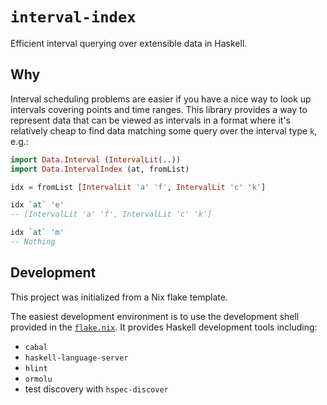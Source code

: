 `interval-index`
=====

Efficient interval querying over extensible data in Haskell.

## Why

Interval scheduling problems are easier if you have a nice way to look up intervals covering points and time ranges.
This library provides a way to represent data that can be viewed as intervals in a format where it's relatively cheap
to find data matching some query over the interval type `k`, e.g.:

```haskell
import Data.Interval (IntervalLit(..))
import Data.IntervalIndex (at, fromList)

idx = fromList [IntervalLit 'a' 'f', IntervalLit 'c' 'k']

idx `at` 'e'
-- [IntervalLit 'a' 'f', IntervalLit 'c' 'k']

idx `at` 'm'
-- Nothing
```

## Development

This project was initialized from a Nix flake template.

The easiest development environment is to use the development shell provided
in the [`flake.nix`](./flake.nix). It provides Haskell development tools including:

* `cabal`
* `haskell-language-server`
* `hlint`
* `ormolu`
* test discovery with `hspec-discover`
